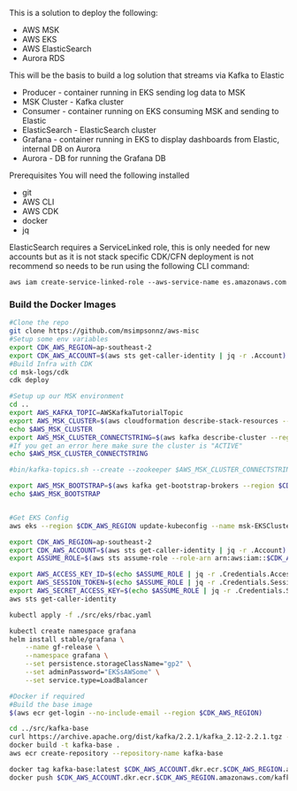 This is a solution to deploy the following:
* AWS MSK
* AWS EKS
* AWS ElasticSearch
* Aurora RDS

This will be the basis to build a log solution that streams via Kafka to Elastic
* Producer - container running in EKS sending log data to MSK
* MSK Cluster - Kafka cluster
* Consumer - container running on EKS consuming MSK and sending to Elastic
* ElasticSearch - ElasticSearch cluster
* Grafana - container running in EKS to display dashboards from Elastic, internal DB on Aurora
* Aurora - DB for running the Grafana DB

Prerequisites
You will need the following installed
* git
* AWS CLI
* AWS CDK
* docker
* jq


ElasticSearch requires a ServiceLinked role, this is only needed for new accounts but as it is not stack specific CDK/CFN deployment is not recommend so needs to be run using the following CLI command:
```
aws iam create-service-linked-role --aws-service-name es.amazonaws.com
```

### Build the Docker Images
```bash
#Clone the repo
git clone https://github.com/msimpsonnz/aws-misc
#Setup some env variables
export CDK_AWS_REGION=ap-southeast-2
export CDK_AWS_ACCOUNT=$(aws sts get-caller-identity | jq -r .Account)
#Build Infra with CDK
cd msk-logs/cdk
cdk deploy

#Setup up our MSK environment
cd ..
export AWS_KAFKA_TOPIC=AWSKafkaTutorialTopic
export AWS_MSK_CLUSTER=$(aws cloudformation describe-stack-resources --stack-name msk-demo-stack | jq -r '.StackResources[] | select(.ResourceType == "AWS::MSK::Cluster") | .PhysicalResourceId')
echo $AWS_MSK_CLUSTER
export AWS_MSK_CLUSTER_CONNECTSTRING=$(aws kafka describe-cluster --region $CDK_AWS_REGION --cluster-arn $AWS_MSK_CLUSTER | jq -r ".ClusterInfo.ZookeeperConnectString")
#If you get an error here make sure the cluster is "ACTIVE"
echo $AWS_MSK_CLUSTER_CONNECTSTRING

#bin/kafka-topics.sh --create --zookeeper $AWS_MSK_CLUSTER_CONNECTSTRING --replication-factor 3 --partitions 1 --topic AWSKafkaTutorialTopic

export AWS_MSK_BOOTSTRAP=$(aws kafka get-bootstrap-brokers --region $CDK_AWS_REGION --cluster-arn $AWS_MSK_CLUSTER | jq -r .BootstrapBrokerString)
echo $AWS_MSK_BOOTSTRAP


#Get EKS Config
aws eks --region $CDK_AWS_REGION update-kubeconfig --name msk-EKSCluster --profile default

export CDK_AWS_REGION=ap-southeast-2
export CDK_AWS_ACCOUNT=$(aws sts get-caller-identity | jq -r .Account)
export ASSUME_ROLE=$(aws sts assume-role --role-arn arn:aws:iam::$CDK_AWS_ACCOUNT:role/msk-demo-stack-AdminRole38563C57-1PGU4XTWJAHY6 --role-session-name AWSCLI-Session)

export AWS_ACCESS_KEY_ID=$(echo $ASSUME_ROLE | jq -r .Credentials.AccessKeyId)
export AWS_SESSION_TOKEN=$(echo $ASSUME_ROLE | jq -r .Credentials.SessionToken)
export AWS_SECRET_ACCESS_KEY=$(echo $ASSUME_ROLE | jq -r .Credentials.SecretAccessKey)
aws sts get-caller-identity

kubectl apply -f ./src/eks/rbac.yaml

kubectl create namespace grafana
helm install stable/grafana \
    --name gf-release \
    --namespace grafana \
    --set persistence.storageClassName="gp2" \
    --set adminPassword="EKSsAWSome" \
    --set service.type=LoadBalancer

```

```bash
#Docker if required
#Build the base image
$(aws ecr get-login --no-include-email --region $CDK_AWS_REGION)

cd ../src/kafka-base
curl https://archive.apache.org/dist/kafka/2.2.1/kafka_2.12-2.2.1.tgz -o ./bin/kafka_2.12-2.2.1.tgz
docker build -t kafka-base .
aws ecr create-repository --repository-name kafka-base

docker tag kafka-base:latest $CDK_AWS_ACCOUNT.dkr.ecr.$CDK_AWS_REGION.amazonaws.com/kafka-base:latest
docker push $CDK_AWS_ACCOUNT.dkr.ecr.$CDK_AWS_REGION.amazonaws.com/kafka-base:latest
```